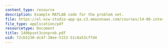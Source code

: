 ```yaml
---
content_type: resource
description: Example MATLAB code for the problem set.
file: https://ol-ocw-studio-app-qa.s3.amazonaws.com/courses/14-06-intermediate-macroeconomic-theory-spring-2004/72cb5230dc4738ee515351c8a53cffd4_1406pset3conprob.pdf
file_type: application/pdf
resourcetype: Document
title: 1406pset3conprob.pdf
uid: 72cb5230-dc47-38ee-5153-51c8a53cffd4
---
```

